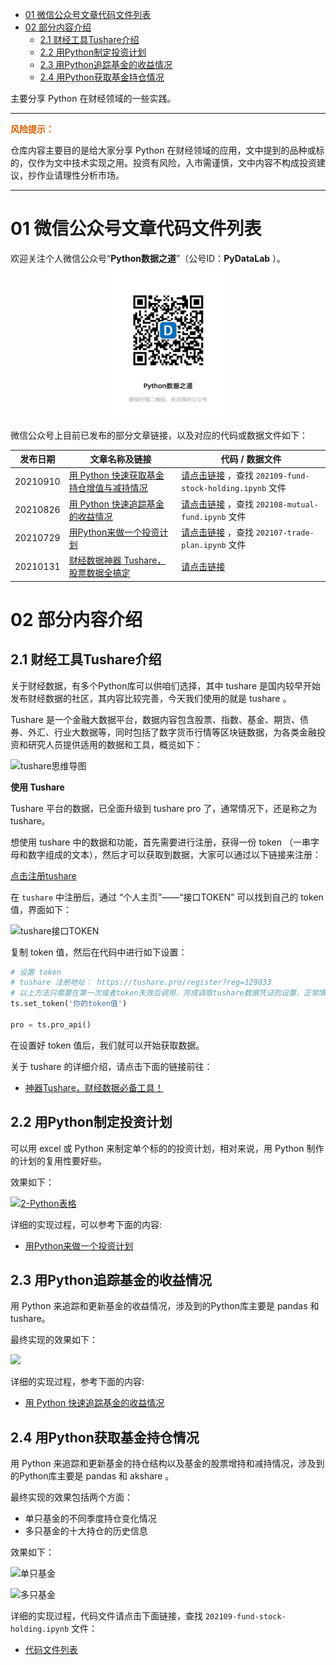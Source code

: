 - [01 微信公众号文章代码文件列表](#01-微信公众号文章代码文件列表)
- [02 部分内容介绍](#02-部分内容介绍)
  - [2.1 财经工具Tushare介绍](#21-财经工具tushare介绍)
  - [2.2 用Python制定投资计划](#22-用python制定投资计划)
  - [2.3 用Python追踪基金的收益情况](#23-用python追踪基金的收益情况)
  - [2.4 用Python获取基金持仓情况](#24-用python获取基金持仓情况)

主要分享 Python 在财经领域的一些实践。

---

<b><font color="#d66101">风险提示：</font></b>

仓库内容主要目的是给大家分享 Python 在财经领域的应用，文中提到的品种或标的，仅作为文中技术实现之用。投资有风险，入市需谨慎，文中内容不构成投资建议，抄作业请理性分析市场。

---
# 01 微信公众号文章代码文件列表

欢迎关注个人微信公众号“**Python数据之道**”（公号ID：**PyDataLab** ）。

<div align="center">
    <img src="./03image/QR-Python数据之道.jpg" width="200"/>
</div>

微信公众号上目前已发布的部分文章链接，以及对应的代码或数据文件如下：



|发布日期|文章名称及链接|代码 / 数据文件|
|-------|---------|---------|
|20210910|[用 Python 快速获取基金持仓增值与减持情况](https://liyangbit.com)|[请点击链接](https://github.com/liyangbit/pyfinance/tree/main/01code) ，查找 `202109-fund-stock-holding.ipynb` 文件|
|20210826|[用 Python 快速追踪基金的收益情况](https://mp.weixin.qq.com/s/7w3Ned9M5FqRQd6inxmeRw)|[请点击链接](https://github.com/liyangbit/pyfinance/tree/main/01code) ，查找 `202108-mutual-fund.ipynb` 文件|
|20210729|[用Python来做一个投资计划](https://mp.weixin.qq.com/s/WYuMwCJBrWaBiDs8xp2KMA)|[请点击链接](https://github.com/liyangbit/pyfinance/tree/main/01code) ，查找 `202107-trade-plan.ipynb` 文件|
|20210131|[财经数据神器 Tushare，股票数据全搞定](https://mp.weixin.qq.com/s/c1ukemeK12flCgA-lo69fA)|[请点击链接](https://github.com/liyangbit/PyDataRoad/tree/master/comprehensive/Tushare)|

# 02 部分内容介绍

## 2.1 财经工具Tushare介绍

关于财经数据，有多个Python库可以供咱们选择，其中 tushare 是国内较早开始发布财经数据的社区，其内容比较完善，今天我们使用的就是 tushare 。

Tushare 是一个金融大数据平台，数据内容包含股票、指数、基金、期货、债券、外汇、行业大数据等，同时包括了数字货币行情等区块链数据，为各类金融投资和研究人员提供适用的数据和工具，概览如下：

<!-- ![tushare概览](https://tva1.sinaimg.cn/large/008eGmZEgy1gn3j7d8wnwj30is0ya45g.jpg)

全部内容很丰富，为了有助于大家有个整体的了解，阳哥绘制了一张完整的思维导图，截图如下： -->

![tushare思维导图](https://tva1.sinaimg.cn/large/008eGmZEgy1gn3r6vz09nj30u016r7mw.jpg)


**使用 Tushare**

Tushare 平台的数据，已全面升级到 tushare pro 了，通常情况下，还是称之为 tushare。

想使用 tushare 中的数据和功能，首先需要进行注册，获得一份 token （一串字母和数字组成的文本），然后才可以获取到数据，大家可以通过以下链接来注册：

[点击注册tushare](https://tushare.pro/register?reg=129033)

在 `tushare` 中注册后，通过 “个人主页”——“接口TOKEN” 可以找到自己的 token 值，界面如下：

<!-- ![tushare](images/posts/2020-04-27-plotly-txt/2.png) -->

![tushare接口TOKEN](https://tva1.sinaimg.cn/large/008eGmZEgy1gmwqwnfvdsj30l60b8aar.jpg)

复制 token 值，然后在代码中进行如下设置：

```python
# 设置 token
# tushare 注册地址： https://tushare.pro/register?reg=129033
# 以上方法只需要在第一次或者token失效后调用，完成调取tushare数据凭证的设置，正常情况下不需要重复设置。
ts.set_token('你的token值')

pro = ts.pro_api()
```

在设置好 token 值后，我们就可以开始获取数据。


关于 tushare 的详细介绍，请点击下面的链接前往：

- [神器Tushare，财经数据必备工具！](https://mp.weixin.qq.com/s/c1ukemeK12flCgA-lo69fA)

## 2.2 用Python制定投资计划

可以用 excel 或 Python 来制定单个标的的投资计划，相对来说，用 Python 制作的计划的复用性要好些。

效果如下：

[![2-Python表格](https://tva1.sinaimg.cn/large/008i3skNgy1gswp9l5g85j30oo0g276a.jpg)](https://mp.weixin.qq.com/s/1bmyG7LmXNUfXtFsb_mgnQ)

详细的实现过程，可以参考下面的内容:

- [用Python来做一个投资计划](https://mp.weixin.qq.com/s/WYuMwCJBrWaBiDs8xp2KMA)

## 2.3 用Python追踪基金的收益情况

用 Python 来追踪和更新基金的收益情况，涉及到的Python库主要是 pandas 和 tushare。

最终实现的效果如下：

![](https://tva1.sinaimg.cn/large/008i3skNgy1gtt3x6riggj60xi0u0wn802.jpg)

详细的实现过程，参考下面的内容:

- [用 Python 快速追踪基金的收益情况](https://mp.weixin.qq.com/s/7w3Ned9M5FqRQd6inxmeRw)

<!-- 详细的实现过程，代码文件请点击下面链接，查找 `202108-mutual-fund.ipynb` 文件：

- [代码文件列表](https://github.com/liyangbit/pyfinance/tree/main/01code) -->

## 2.4 用Python获取基金持仓情况

用 Python 来追踪和更新基金的持仓结构以及基金的股票增持和减持情况，涉及到的Python库主要是 pandas 和 akshare 。

最终实现的效果包括两个方面：

- 单只基金的不同季度持仓变化情况
- 多只基金的十大持仓的历史信息

效果如下：

![单只基金](https://tva1.sinaimg.cn/large/008i3skNgy1gu858qi25vj618a0qyn2d02.jpg)

![多只基金](https://tva1.sinaimg.cn/large/008i3skNgy1gu83t2qwfdj61e40lydmm02.jpg)

详细的实现过程，代码文件请点击下面链接，查找 `202109-fund-stock-holding.ipynb` 文件：

- [代码文件列表](https://github.com/liyangbit/pyfinance/tree/main/01code)
